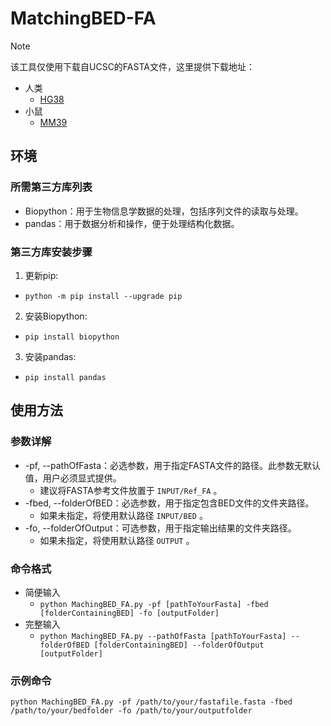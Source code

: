 # MatchingBED-FA
> [!NOTE]
> 该工具仅使用下载自UCSC的FASTA文件，这里提供下载地址：
> * 人类
>   - [HG38](https://hgdownload.soe.ucsc.edu/goldenPath/hg38/bigZips/hg38.fa.gz)
> * 小鼠
>   - [MM39](https://hgdownload.soe.ucsc.edu/goldenPath/mm39/bigZips/mm39.fa.gz)

## 环境
### 所需第三方库列表
* Biopython：用于生物信息学数据的处理，包括序列文件的读取与处理。
* pandas：用于数据分析和操作，便于处理结构化数据。
### 第三方库安装步骤
1. 更新pip:
* `python -m pip install --upgrade pip`
2. 安装Biopython:
* `pip install biopython`
3. 安装pandas:
* `pip install pandas`

## 使用方法
### 参数详解
* -pf, --pathOfFasta：必选参数，用于指定FASTA文件的路径。此参数无默认值，用户必须显式提供。
    * 建议将FASTA参考文件放置于 `INPUT/Ref_FA` 。
* -fbed, --folderOfBED：必选参数，用于指定包含BED文件的文件夹路径。
    * 如果未指定，将使用默认路径 `INPUT/BED` 。
* -fo, --folderOfOutput：可选参数，用于指定输出结果的文件夹路径。
    * 如果未指定，将使用默认路径 `OUTPUT` 。
### 命令格式
* 简便输入
    *    ```python MachingBED_FA.py -pf [pathToYourFasta] -fbed [folderContainingBED] -fo [outputFolder]```
* 完整输入
    *    ```python MachingBED_FA.py --pathOfFasta [pathToYourFasta] --folderOfBED [folderContainingBED] --folderOfOutput [outputFolder]```
### 示例命令
    python MachingBED_FA.py -pf /path/to/your/fastafile.fasta -fbed /path/to/your/bedfolder -fo /path/to/your/outputfolder